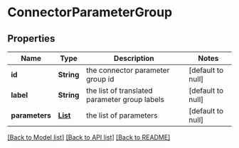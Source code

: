 # ConnectorParameterGroup
## Properties

| Name | Type | Description | Notes |
|------------ | ------------- | ------------- | -------------|
| **id** | **String** | the connector parameter group id | [default to null] |
| **label** | **String** | the list of translated parameter group labels | [default to null] |
| **parameters** | [**List**](ConnectorParameter.md) | the list of parameters | [default to null] |

[[Back to Model list]](../README.md#documentation-for-models) [[Back to API list]](../README.md#documentation-for-api-endpoints) [[Back to README]](../README.md)

